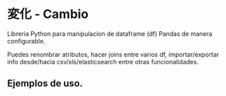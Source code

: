 # 変化 - Cambio

Libreria Python para manipulacion de dataframe (df) Pandas de manera configurable. 

Puedes renombrar atributos, hacer joins entre varios df, importar/exportar info desde/hacia csv/xls/elasticsearch entre otras funcionalidades.

## Ejemplos de uso.